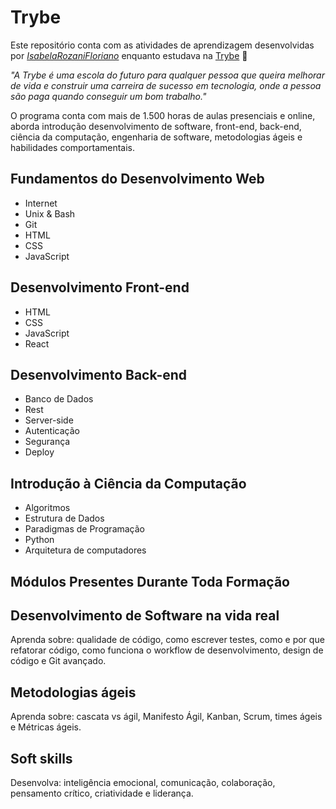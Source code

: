 # Trybe

Este repositório conta com as atividades de aprendizagem desenvolvidas por _[IsabelaRozaniFloriano](https://www.linkedin.com/in/isabela-rozani-floriano/)_ enquanto estudava na [Trybe](https://www.betrybe.com/) :rocket:

_"A Trybe é uma escola do futuro para qualquer pessoa que queira melhorar de vida e construir uma carreira de sucesso em tecnologia, onde a pessoa são paga quando conseguir um bom trabalho."_

O programa conta com mais de 1.500 horas de aulas presenciais e online, aborda introdução desenvolvimento de software, front-end, back-end, ciência da computação, engenharia de software, metodologias ágeis e habilidades comportamentais.

## Fundamentos do Desenvolvimento Web

- Internet
- Unix & Bash
- Git
- HTML
- CSS
- JavaScript

## Desenvolvimento Front-end

- HTML
- CSS
- JavaScript
- React

## Desenvolvimento Back-end

- Banco de Dados
- Rest
- Server-side
- Autenticação
- Segurança
- Deploy

## Introdução à Ciência da Computação

- Algoritmos
- Estrutura de Dados
- Paradigmas de Programação
- Python
- Arquitetura de computadores

## Módulos Presentes Durante Toda Formação

## Desenvolvimento de Software na vida real

Aprenda sobre: qualidade de código, como escrever testes, como e por que refatorar código, como funciona o workflow de desenvolvimento, design de código e Git avançado.

## Metodologias ágeis

Aprenda sobre: cascata vs ágil, Manifesto Ágil, Kanban, Scrum, times ágeis e Métricas ágeis.

## Soft skills

Desenvolva: inteligência emocional, comunicação, colaboração, pensamento crítico, criatividade e liderança.
